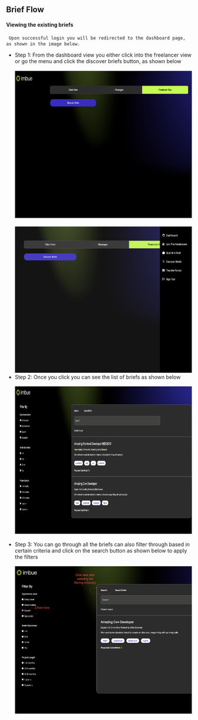## Brief Flow

#### Viewing the existing briefs
     Upon successful login you will be redirected to the dashboard page, as shown in the image below.

 - Step 1: From the dashboard view you either click into the freelancer view or go the menu and click the discover 
          briefs button, as shown below
   <br/><br/>
   <img src="./images/freelancerView.png" alt="Alt text" width="700" height="400">
   <br/><br/>
   <img src="./images/dashboardMainMenu.png" alt="Alt text" width="700" height="400">
 - Step 2: Once you click you can see the list of briefs as shown below
   <br/><br/>
   <img src="./images/discoverBriefs.png" alt="Alt text" width="700" height="400">
   <br/><br/>
 - Step 3: You can go through all the briefs can also filter through based in certain criteria and 
     click on the search button as shown below to apply the filters
   <br/><br/>
   <img src="./images/briefFiltering.png" alt="Alt text" width="700" height="400">
   <br/><br/>